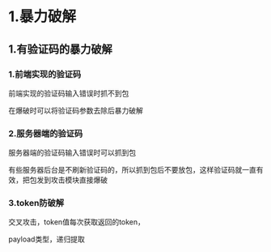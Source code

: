# 1.暴力破解

## 1.有验证码的暴力破解

### 1.前端实现的验证码

前端实现的验证码输入错误时抓不到包

在爆破时可以将验证码参数去除后暴力破解

### 2.服务器端的验证码

服务器端的验证码输入错误时可以抓到包

有些服务器后台是不刷新验证码的，所以抓到包后不要放包，这样验证码就一直有效，把包发到攻击模块直接爆破

### 3.token防破解

交叉攻击，token值每次获取返回的token，

payload类型，递归提取